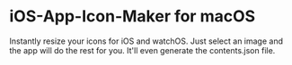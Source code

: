# iOS-App-Icon-Maker for macOS

Instantly resize your icons for iOS and watchOS. Just select an image and the app will do the rest for you. It'll even generate the contents.json file.
